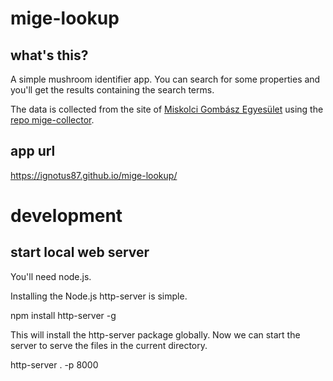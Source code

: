 # mige-lookup

## what's this?
A simple mushroom identifier app. 
You can search for some properties and you'll get the results containing the search terms.

The data is collected from the site of [Miskolci Gombász Egyesület](http://miskolcigombasz.hu/fajlista/index.php) using the [repo mige-collector](https://github.com/ignotus87/mige-collector).

## app url
https://ignotus87.github.io/mige-lookup/


# development

## start local web server

You'll need node.js.

Installing the Node.js http-server is simple.

npm install http-server -g

This will install the http-server package globally. Now we can start the server to serve the files in the current directory.

http-server . -p 8000
